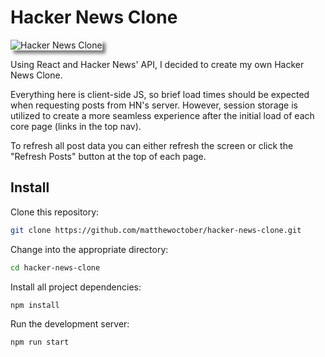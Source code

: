 # Hacker News Clone

<img src="https://www.matthewoctober.com/static/40b991092906625d835ca0c906f68f19/37f02/hnClone.png" alt="Hacker News Clone" style="box-shadow: 5px 5px 5px rgba(0, 0, 0, 0.5)" />

Using React and Hacker News' API, I decided to create my own Hacker News Clone.

Everything here is client-side JS, so brief load times should be expected when requesting posts from HN's server. However, session storage is utilized to create a more seamless experience after the initial load of each core page (links in the top nav).

To refresh all post data you can either refresh the screen or click the "Refresh Posts" button at the top of each page.

## Install

Clone this repository:

```bash
git clone https://github.com/matthewoctober/hacker-news-clone.git
```

Change into the appropriate directory:

```bash
cd hacker-news-clone
```

Install all project dependencies:

```bash
npm install
```

Run the development server:

```bash
npm run start
```
